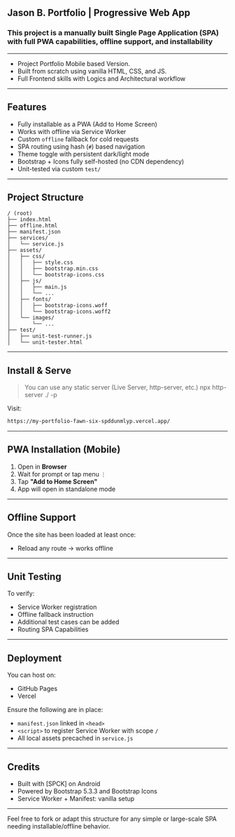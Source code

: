 ## Jason B. Portfolio | Progressive Web App

### This project is a manually built Single Page Application (SPA) with full PWA capabilities, offline support, and installability
---

- Project Portfolio Mobile based Version.
- Built from scratch using vanilla HTML, CSS, and JS.
- Full Frontend skills with Logics and Architectural workflow

---

## Features

- Fully installable as a PWA (Add to Home Screen)
- Works with offline via Service Worker
- Custom `offline` fallback for cold requests
- SPA routing using hash (`#`) based navigation
- Theme toggle with persistent dark/light mode
- Bootstrap + Icons fully self-hosted (no CDN dependency)
- Unit-tested via custom `test/`

---

## Project Structure

```
/ (root)
├── index.html
├── offline.html
├── manifest.json
├── services/
│   └── service.js
├── assets/
│   ├── css/
│   │   ├── style.css
│   │   ├── bootstrap.min.css
│   │   └── bootstrap-icons.css
│   ├── js/
│   │   ├── main.js
│   │   └── ...
│   ├── fonts/
│   │   ├── bootstrap-icons.woff
│   │   └── bootstrap-icons.woff2
│   └── images/
│       └── ...
├── test/
│   ├── unit-test-runner.js
│   └── unit-tester.html
```

---

## Install & Serve

> You can use any static server (Live Server, http-server, etc.) npx http-server ./ -p 

Visit: 
```bash
https://my-portfolio-fawn-six-spddunmlyp.vercel.app/
```
---

## PWA Installation (Mobile)

1. Open in **Browser**
2. Wait for prompt or tap menu `⋮`
3. Tap **"Add to Home Screen"**
4. App will open in standalone mode

---

## Offline Support

Once the site has been loaded at least once:
- Reload any route → works offline

---

## Unit Testing
To verify:
- Service Worker registration
- Offline fallback instruction
- Additional test cases can be added
- Routing SPA Capabilities 
---

## Deployment

You can host on:
- GitHub Pages
- Vercel

Ensure the following are in place:
- `manifest.json` linked in `<head>`
- `<script>` to register Service Worker with scope `/`
- All local assets precached in `service.js`

---

## Credits

- Built with [SPCK] on Android 
- Powered by Bootstrap 5.3.3 and Bootstrap Icons
- Service Worker + Manifest: vanilla setup

---

Feel free to fork or adapt this structure for any simple or large-scale SPA needing installable/offline behavior.
